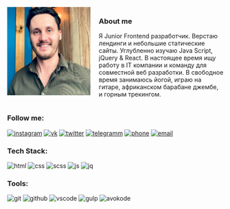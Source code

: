 
 
<style type="text/css">
	.myphoto {
		position:relative;
		margin: 0px 20px 20px 0px; 
		flex: 0 1 40%;
	}
	.img {
		position: absolute;
    	width: 100%;
    	height: 100%;
    	top: 0;
    	left: 0;
    	-o-object-fit: cover;
    	object-fit: cover;
	}
	.row {
		display:flex;
	}
	.about {
		flex: 0 1 60%;
	}
	.tel {
		display:inline-block;
		background-color: #6DB284;
		padding: 0px 5px;
		color: #fff;
	}
</style>

<div class="row">

<div class="myphoto"><img class="img" src="img/myphoto.jpg"/></div>

<div class="about">

### About me 
Я Junior Frontend разработчик. Верстаю лендинги и небольшие статические сайты. Углубленно изучаю Java Script, jQuery & React.
В настоящее время ищу работу в IT компании и команду для совместной веб разработки.
В свободное время занимаюсь йогой, играю на гитаре, африканском барабане джембе,  и горным трекингом.
</div>

</div>

### Follow me:

[![instagram](https://img.shields.io/badge/INSTARAM-6DB284?style=flat&logo=instagram&logoColor=B83092)](https://www.instagram.com/seignior.anlarion/)
[![vk](https://img.shields.io/badge/VKONTACTE-6DB284?style=flat&logo=vk&logoColor=5181B8)](https://vk.com/larionov66)
[![twitter](https://img.shields.io/badge/TWITTER-6DB284?style=flat&logo=twitter&logoColor=209BF3)](https://twitter.com/larionov_anton1)
[![telegramm](https://img.shields.io/badge/TELEGRAMM-6DB284?style=flat&logo=telegram&logoColor=1D97C9)](https://t.me/AntonLarionov1)
[![phone](https://img.shields.io/badge/PHONE_+7_(988)_570_72_57-6DB284?style=flat&logo=telegram&logoColor=1D97C9)](tel:+79885707257)
[![email](https://img.shields.io/badge/EMAIL_larionovanton05@gmail.com-6DB284?style=flat&logo=telegram&logoColor=1D97C9)](mailto:larionovanton05@gmail.com)

### Tech Stack:

![html](https://img.shields.io/badge/HTML5-6DB284?style=flat&logo=html5&logoColor=E34F26)
![css](https://img.shields.io/badge/CSS3-6DB284?style=flat&logo=css3&logoColor=117B11)
![scss](https://img.shields.io/badge/SCSS-6DB284?style=flat&logo=sass&logoColor=D05385)
![js](https://img.shields.io/badge/JAVASCRIPT-6DB284?style=flat&logo=javascript&logoColor=F7E01D)
![jq](https://img.shields.io/badge/JQUERY-6DB284?style=flat&logo=jquery&logoColor=193657)

### Tools:

![git](https://img.shields.io/badge/GIT-6DB284?style=flat&logo=git&logoColor=DF4C37)
![github](https://img.shields.io/badge/GITHUB-6DB284?style=flat&logo=github&logoColor=000000)
![vscode](https://img.shields.io/badge/VSCODE-6DB284?style=flat&logo=Visualstudio&logoColor=0278CB)
![gulp](https://img.shields.io/badge/GULP-6DB284?style=flat&logo=gulp&logoColor=E84C51)
![avokode](https://img.shields.io/badge/PHOTOSHOP-6DB284?style=flat&logo=adobephotoshop&logoColor=001E36)







